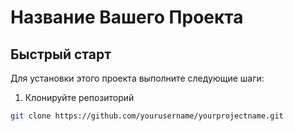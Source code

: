 # Название Вашего Проекта

## Быстрый старт

Для установки этого проекта выполните следующие шаги:

1. Клонируйте репозиторий
```bash
git clone https://github.com/yourusername/yourprojectname.git
